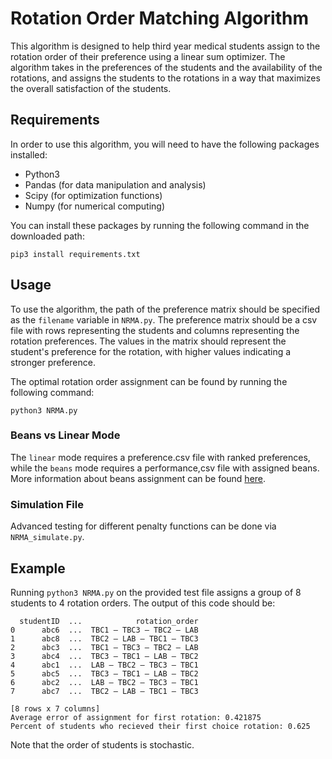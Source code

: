 # Rotation Order Matching Algorithm

This algorithm is designed to help third year medical students assign to the rotation order of their preference using a linear sum optimizer. The algorithm takes in the preferences of the students and the availability of the rotations, and assigns the students to the rotations in a way that maximizes the overall satisfaction of the students.

## Requirements

In order to use this algorithm, you will need to have the following packages installed:

* Python3 
* Pandas (for data manipulation and analysis)
* Scipy (for optimization functions)
* Numpy (for numerical computing)

You can install these packages by running the following command in the downloaded path:
```
pip3 install requirements.txt
```

## Usage

To use the algorithm, the path of the preference matrix should be specified as the `filename` variable in `NRMA.py`. The preference matrix should be a csv file with rows representing the students and columns representing the rotation preferences. The values in the matrix should represent the student's preference for the rotation, with higher values indicating a stronger preference.

The optimal rotation order assignment can be found by running the following command:

```
python3 NRMA.py
```

### Beans vs Linear Mode
The `linear` mode requires a preference.csv file with ranked preferences, while the `beans` mode requires a performance,csv file with assigned beans. More information about beans assignment can be found [here](./MANUSCRIPT.md).

### Simulation File
Advanced testing for different penalty functions can be done via `NRMA_simulate.py`.

## Example

Running `python3 NRMA.py` on the provided test file assigns a group of 8 students to 4 rotation orders.
The output of this code should be:
```
  studentID  ...            rotation_order
0      abc6  ...  TBC1 – TBC3 – TBC2 – LAB
1      abc8  ...  TBC2 – LAB – TBC1 – TBC3
2      abc3  ...  TBC1 – TBC3 – TBC2 – LAB
3      abc4  ...  TBC3 – TBC1 – LAB – TBC2
4      abc1  ...  LAB – TBC2 – TBC3 – TBC1
5      abc5  ...  TBC3 – TBC1 – LAB – TBC2
6      abc2  ...  LAB – TBC2 – TBC3 – TBC1
7      abc7  ...  TBC2 – LAB – TBC1 – TBC3

[8 rows x 7 columns]
Average error of assignment for first rotation: 0.421875
Percent of students who recieved their first choice rotation: 0.625
```
Note that the order of students is stochastic. 